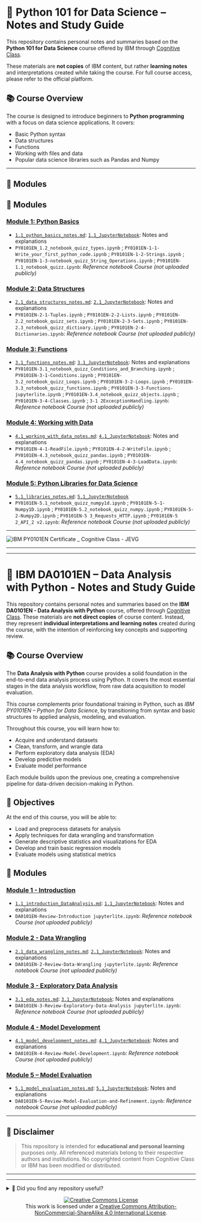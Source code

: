 # 🧠 Python 101 for Data Science – Notes and Study Guide

This repository contains personal notes and summaries based on the **Python 101 for Data Science** course offered by IBM through [Cognitive Class](https://cognitiveclass.ai/courses/python-for-data-science).  

These materials are **not copies** of IBM content, but rather **learning notes** and interpretations created while taking the course. For full course access, please refer to the official platform.

## 📚 Course Overview

The course is designed to introduce beginners to **Python programming** with a focus on data science applications. It covers:

- Basic Python syntax
- Data structures
- Functions
- Working with files and data
- Popular data science libraries such as Pandas and Numpy

---

## 📂 Modules

## 📂 Modules

### [Module 1: Python Basics](./IBM_PY0101EN_Python_for_Data_Science/Module_1_Python_Basics/)
- [`1.1_python_basics_notes.md`](./IBM_PY0101EN_Python_for_Data_Science/Module_1_Python_Basics/1.1_python_basics_notes.md): [`1.1_JupyterNotebook`](./IBM_PY0101EN_Python_for_Data_Science/Module_1_Python_Basics/1.1_python_basics_notes.ipynb): Notes and explanations
- `PY0101EN_1.2_notebook_quizz_types.ipynb` ; `PY0101EN-1-1-Write_your_first_python_code.ipynb` ; `PY0101EN-1-2-Strings.ipynb` ; `PY0101EN-1-3-notebook_quizz_String_Operations.ipynb` ; `PY0101EN-1.1_notebook_quizz.ipynb`: *Reference notebook Course (not uploaded publicly)*

### [Module 2: Data Structures](./IBM_PY0101EN_Python_for_Data_Science/Module_2_Data_Structures/)
- [`2.1_data_structures_notes.md`](./IBM_PY0101EN_Python_for_Data_Science/Module_2_Data_Structures/2.1_data_structures_notes.md): [`2.1_JupyterNotebook`](./IBM_PY0101EN_Python_for_Data_Science/Module_2_Data_Structures/2.1_data_structures_notes.ipynb): Notes and explanations
- `PY0101EN-2-1-Tuples.ipynb` ; `PY0101EN-2-2-Lists.ipynb` ; `PY0101EN-2.2_notebook_quizz_sets.ipynb` ; `PY0101EN-2-3-Sets.ipynb` ; `PY0101EN-2.3_notebook_quizz_dictioary.ipynb` ; `PY0101EN-2-4-Dictionaries.ipynb`: *Reference notebook Course (not uploaded publicly)*

### [Module 3: Functions](./IBM_PY0101EN_Python_for_Data_Science/Module_3_Functions/)
- [`3.1_functions_notes.md`](./IBM_PY0101EN_Python_for_Data_Science/Module_3_Functions/3.1_functions_notes.md): [`3.1_JupyterNotebook`](./IBM_PY0101EN_Python_for_Data_Science/Module_3_Functions/3.1_functions_notes.ipynb): Notes and explanations
- `PY0101EN-3.1_notebook_quizz_Conditions_and_Branching.ipynb` ; `PY0101EN-3-1-Conditions.ipynb` ; `PY0101EN-3.2_notebook_quizz_Loops.ipynb` ; `PY0101EN-3-2-Loops.ipynb` ; `PY0101EN-3.3_notebook_quizz_functions.ipynb` ; `PY0101EN-3-3-Functions-jupyterlite.ipynb` ; `PY0101EN-3.4_notebook_quizz_objects.ipynb` ; `PY0101EN-3-4-Classes.ipynb` ; `3-1 2ExcecptionHandling.ipynb`: *Reference notebook Course (not uploaded publicly)*

### [Module 4: Working with Data](./IBM_PY0101EN_Python_for_Data_Science/Module_4_Working_with_Data/)
- [`4.1_working_with_data_notes.md`](./IBM_PY0101EN_Python_for_Data_Science/Module_4_Working_with_Data/4.1_working_with_data_notes.md): [`4.1_JupyterNotebook`](./IBM_PY0101EN_Python_for_Data_Science/Module_4_Working_with_Data/4.1_working_with_data_notes.ipynb): Notes and explanations
- `PY0101EN-4-1-ReadFile.ipynb` ; `PY0101EN-4-2-WriteFile.ipynb` ; `PY0101EN-4.3_notebook_quizz_pandas.ipynb` ; `PY0101EN-4.4_notebook_quizz_pandas.ipynb` ; `PY0101EN-4-3-LoadData.ipynb`: *Reference notebook Course (not uploaded publicly)*

### [Module 5: Python Libraries for Data Science](./IBM_PY0101EN_Python_for_Data_Science/Module_5_Working_with_NumpyArrays&SimpleAPIs/)
- [`5.1_libraries_notes.md`](./IBM_PY0101EN_Python_for_Data_Science/Module_5_Working_with_NumpyArrays&SimpleAPIs/5.1_Working_with_NumpyArrays&SimpleAPIs_Notes.md): [`5.1_JupyterNotebook`](./IBM_PY0101EN_Python_for_Data_Science/Module_5_Working_with_NumpyArrays&SimpleAPIs/5.1_Working_with_NumpyArrays&SimpleAPIs_Notes.ipynb)
- `PY0101EN-5.1_notebook_quizz_numpy1d.ipynb` ; `PY0101EN-5-1-Numpy1D.ipynb` ; `PY0101EN-5.2_notebook_quizz_numpy.ipynb` ; `PY0101EN-5-2-Numpy2D.ipynb` ; `PY0101EN-5 3_Requests_HTTP.ipynb` ; `PY0101EN-5 2_API_2 v2.ipynb`: *Reference notebook Course (not uploaded publicly)*


---

![IBM PY0101EN Certificate _ Cognitive Class - JEVG](https://github.com/user-attachments/assets/b4953fa2-766d-4fd8-88df-00b3c24ab838)


---
---


# 🧠 IBM DA0101EN – Data Analysis with Python  - **Notes and Study Guide**

This repository contains personal notes and summaries based on the **IBM DA0101EN - Data Analysis with Python** course, offered through [Cognitive Class](https://cognitiveclass.ai/).  These materials are **not direct copies** of course content. Instead, they represent **individual interpretations and learning notes** created during the course, with the intention of reinforcing key concepts and supporting review.


## 📚 Course Overview

The **Data Analysis with Python** course provides a solid foundation in the end-to-end data analysis process using Python. It covers the most essential stages in the data analysis workflow, from raw data acquisition to model evaluation.

This course complements prior foundational training in Python, such as *IBM PY0101EN – Python for Data Science*, by transitioning from syntax and basic structures to applied analysis, modeling, and evaluation.

Throughout this course, you will learn how to:

- Acquire and understand datasets  
- Clean, transform, and wrangle data  
- Perform exploratory data analysis (EDA)  
- Develop predictive models  
- Evaluate model performance  

Each module builds upon the previous one, creating a comprehensive pipeline for data-driven decision-making in Python.

## 🎯 Objectives

At the end of this course, you will be able to:

- Load and preprocess datasets for analysis  
- Apply techniques for data wrangling and transformation  
- Generate descriptive statistics and visualizations for EDA  
- Develop and train basic regression models  
- Evaluate models using statistical metrics

## 📂 Modules

### [Module 1 - Introduction](./IBM_DA0101EN_Data_Analysis_with_Python/Module_1_Introduction/)
- [`1.1_introduction_DataAnalysis.md`](./IBM_DA0101EN_Data_Analysis_with_Python/Module_1_Introduction/1.1_intro_data_analysis_notes.md): [`1.1_JupyterNotebook`](./IBM_DA0101EN_Data_Analysis_with_Python/Module_1_Introduction/1.1_intro_data_analysis_notes.ipynb): Notes and explanations
- `DA0101EN-Review-Introduction jupyterlite.ipynb`: *Reference notebook Course (not uploaded publicly)*

### [Module 2 - Data Wrangling](./IBM_DA0101EN_Data_Analysis_with_Python/Module_2_Data_Wrangling/)
- [`2.1_data_wrangling_notes.md`](./IBM_DA0101EN_Data_Analysis_with_Python/Module_2_Data_Wrangling/2.1_data_wrangling_notes.md): [`2.1_JupyterNotebook`](./IBM_DA0101EN_Data_Analysis_with_Python/Module_2_Data_Wrangling/2.1_data_wrangling_notes.ipynb): Notes and explanations
- `DA0101EN-2-Review-Data-Wrangling jupyterlite.ipynb`: *Reference notebook Course (not uploaded publicly)*

### [Module 3 - Exploratory Data Analysis](./IBM_DA0101EN_Data_Analysis_with_Python/Module_3_Exploratory_Data_Analysis/)
- [`3.1_eda_notes.md`](./IBM_DA0101EN_Data_Analysis_with_Python/Module_3_Exploratory_Data_Analysis/3.1_eda_notes.md): [`3.1_JupyterNotebook`](./IBM_DA0101EN_Data_Analysis_with_Python/Module_3_Exploratory_Data_Analysis/3.1_eda_notes.ipynb): Notes and explanations
- `DA0101EN-3-Review-Exploratory-Data-Analysis jupyterlite.ipynb`: *Reference notebook Course (not uploaded publicly)*

### [Module 4 - Model Development](./IBM_DA0101EN_Data_Analysis_with_Python/Module_4_Model_Development/)
- [`4.1_model_development_notes.md`](./IBM_DA0101EN_Data_Analysis_with_Python/Module_4_Model_Development/4.1_model_development_notes.md): [`4.1_JupyterNotebook`](./IBM_DA0101EN_Data_Analysis_with_Python/Module_4_Model_Development/4.1_model_development_notes.ipynb): Notes and explanations
- `DA0101EN-4-Review-Model-Development.ipynb`: *Reference notebook Course (not uploaded publicly)*

### [Module 5 – Model Evaluation](./IBM_DA0101EN_Data_Analysis_with_Python/Module_5_Model_Evaluation/)
- [`5.1_model_evaluation_notes.md`](./IBM_DA0101EN_Data_Analysis_with_Python/Module_5_Model_Evaluation/5.1_model_evaluation_notes.md): [`5.1_JupyterNotebook`](./IBM_DA0101EN_Data_Analysis_with_Python/Module_5_Model_Evaluation/5.1_model_evaluation_notes.ipynb): Notes and explanations
- `DA0101EN-5-Review-Model-Evaluation-and-Refinement.ipynb`: *Reference notebook Course (not uploaded publicly)*



---

## 📝 Disclaimer

> This repository is intended for **educational and personal learning** purposes only. All referenced materials belong to their respective authors and institutions. No copyrighted content from Cognitive Class or IBM has been modified or distributed.

---

---
<details>
  <summary>🌟 Did you find any repository useful?</summary>
  If any project has been helpful to you, consider giving it a ⭐ star in the repository and follow my GitHub account to stay tuned for future updates! 🚀

  In addition, I am always open to suggestions, recommendations or collaborations. Feel free to [get in touch](https://www.linkedin.com/in/vazquez-galan-jose-emmanuel-664968221) if you have any questions or ideas for improving this project. I'm excited for your feedback and contributions.

  Thank you for your interest and support! 😊
</details>




<p align="center">
<a rel="license" href="http://creativecommons.org/licenses/by-nc-sa/4.0/"><img alt="Creative Commons License" style="border-width:0" src="https://i.creativecommons.org/l/by-nc-sa/4.0/88x31.png" /></a><br />This work is licensed under a <a rel="license" href="http://creativecommons.org/licenses/by-nc-sa/4.0/">Creative Commons Attribution-NonCommercial-ShareAlike 4.0 International License</a>.
</p>
